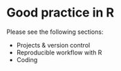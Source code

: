 # Good practice in R

Please see the following sections:
- Projects & version control
- Reproducible workflow with R
- Coding
